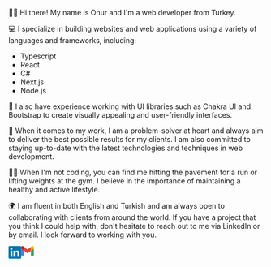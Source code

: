 🙋‍♂️ Hi there! My name is Onur and I'm a web developer from Turkey.

💻 I specialize in building websites and web applications using a variety of languages and frameworks, including:

- Typescript
- React
- C#
- Next.js
- Node.js

🎨 I also have experience working with UI libraries such as Chakra UI and Bootstrap to create visually appealing and user-friendly interfaces.

💪 When it comes to my work, I am a problem-solver at heart and always aim to deliver the best possible results for my clients. I am also committed to staying up-to-date with the latest technologies and techniques in web development.

🏃‍♂️ When I'm not coding, you can find me hitting the pavement for a run or lifting weights at the gym. I believe in the importance of maintaining a healthy and active lifestyle.

🌍 I am fluent in both English and Turkish and am always open to collaborating with clients from around the world. If you have a project that you think I could help with, don't hesitate to reach out to me via LinkedIn or by email. I look forward to working with you.

[<img  width="25" src="social-media-logo/linkedin.png" align="left" />][linkedin]
[<img  width="25" src="social-media-logo/logo-gmail.png" align="left" />][gmail]

[linkedin]: https://www.linkedin.com/in/onurcagan/
[gmail]: mailto:onurcagann@gmail.com
